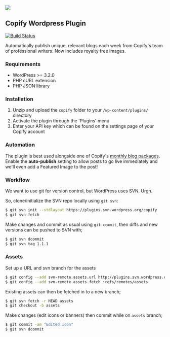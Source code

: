 ![](https://raw.githubusercontent.com/copify/copify-wordpress/assets/banner-772x250.png)

## Copify Wordpress Plugin

[![Build Status](https://secure.travis-ci.org/copify/copify-wordpress.png?branch=master)](https://travis-ci.org/copify/copify-wordpress/)

Automatically publish unique, relevant blogs each week from Copify's team of professional writers. Now includes royalty free images.

### Requirements

* WordPress >= 3.2.0
* PHP cURL extension
* PHP JSON library

### Installation

1. Unzip and upload the `copify` folder to your `/wp-content/plugins/` directory
2. Activate the plugin through the 'Plugins' menu
3. Enter your API key which can be found on the settings page of your Copify account

### Automation

The plugin is best used alongside one of Copify's [monthly blog packages](http://copify.com/blog-packages). Enable the <b>auto-publish</b> setting to allow posts to go live immediately and we'll even add a Featured Image to the post!

### Workflow

We want to use git for version control, but WordPress uses SVN. Urgh.

So, clone/initialize the SVN repo locally using `git svn`:

```bash
$ git svn init --stdlayout https://plugins.svn.wordpress.org/copify
$ git svn fetch
```

Make changes and commit as usual using `git commit`, then diffs and new versions can be pushed to SVN with;

```bash
$ git svn dcommit
$ git svn tag 1.1.1
```

### Assets

Set up a URL and svn branch for the assets

```bash
$ git config --add svn-remote.assets.url http://plugins.svn.wordpress.org/copify/assets
$ git config --add svn-remote.assets.fetch :refs/remotes/assets
```

Existing assets can then be fetched in to a new branch;

```bash
$ git svn fetch -r HEAD assets
$ git checkout -b assets
```

Make changes (edit icons or banners) then commit while on `assets` branch;

```bash
$ git commit -am "Edited icon"
$ git svn dcommit
```
